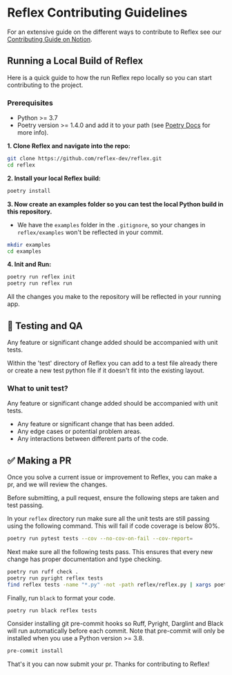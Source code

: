 # Reflex Contributing Guidelines

For an extensive guide on the different ways to contribute to Reflex see our [Contributing Guide on Notion](https://www.notion.so/reflex-dev/2107ab2bc166497db951b8d742748284?v=f0eaff78fa984b5ab15d204af58907d7).

## Running a Local Build of Reflex

Here is a quick guide to how the run Reflex repo locally so you can start contributing to the project.

### Prerequisites

- Python >= 3.7
- Poetry version >= 1.4.0 and add it to your path (see [Poetry Docs](https://python-poetry.org/docs/#installation) for more info).

**1. Clone Reflex and navigate into the repo:**

``` bash
git clone https://github.com/reflex-dev/reflex.git
cd reflex
```

**2. Install your local Reflex build:**

``` bash
poetry install
```

**3. Now create an examples folder so you can test the local Python build in this repository.**

- We have the `examples` folder in the `.gitignore`, so your changes in `reflex/examples` won't be reflected in your commit.

``` bash
mkdir examples
cd examples
```

**4. Init and Run:**

``` bash
poetry run reflex init
poetry run reflex run
```

All the changes you make to the repository will be reflected in your running app.

## 🧪 Testing and QA

Any feature or significant change added should be accompanied with unit tests.

Within the 'test' directory of Reflex you can add to a test file already there or create a new test python file if it doesn't fit into the existing layout.

### What to unit test?

Any feature or significant change added should be accompanied with unit tests.

- Any feature or significant change that has been added.
- Any edge cases or potential problem areas.
- Any interactions between different parts of the code.

## ✅ Making a PR

Once you solve a current issue or improvement to Reflex, you can make a pr, and we will review the changes.

Before submitting, a pull request, ensure the following steps are taken and test passing.

In your `reflex` directory run make sure all the unit tests are still passing using the following command.
This will fail if code coverage is below 80%.

``` bash
poetry run pytest tests --cov --no-cov-on-fail --cov-report=
```

Next make sure all the following tests pass. This ensures that every new change has proper documentation and type checking.

``` bash
poetry run ruff check .
poetry run pyright reflex tests
find reflex tests -name "*.py" -not -path reflex/reflex.py | xargs poetry run darglint
```

Finally, run `black` to format your code.

``` bash
poetry run black reflex tests
```

Consider installing git pre-commit hooks so Ruff, Pyright, Darglint and Black will run automatically before each commit.
Note that pre-commit will only be installed when you use a Python version >= 3.8.

``` bash
pre-commit install
```

That's it you can now submit your pr. Thanks for contributing to Reflex!
